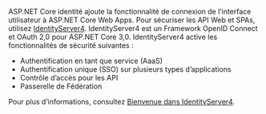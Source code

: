 ASP.NET Core identité ajoute la fonctionnalité de connexion de l’interface utilisateur à ASP.NET Core Web Apps. Pour sécuriser les API Web et SPAs, utilisez [IdentityServer4](https://identityserver.io). IdentityServer4 est un Framework OpenID Connect et OAuth 2,0 pour ASP.NET Core 3,0. IdentityServer4 active les fonctionnalités de sécurité suivantes :

* Authentification en tant que service (AaaS)
* Authentification unique (SSO) sur plusieurs types d’applications
* Contrôle d’accès pour les API
* Passerelle de Fédération

Pour plus d’informations, consultez [Bienvenue dans IdentityServer4](http://docs.identityserver.io/en/latest/index.html).